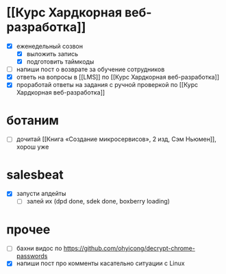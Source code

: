 # [[Курс Хардкорная веб-разработка]]
- [x] еженедельный созвон
	- [x] выложить запись
	- [x]  подготовить таймкоды
- [ ] напиши пост о возврате за обучение сотрудников
- [x] ответь на вопросы в [[LMS]] по [[Курс Хардкорная веб-разработка]]
- [x] проработай ответы на задания с ручной проверкой по [[Курс Хардкорная веб-разработка]]
# ботаним
- [ ] дочитай [[Книга «Создание микросервисов», 2 изд, Сэм Ньюмен]], хорош уже
# salesbeat
- [x] запусти апдейты
	- [ ] залей их (dpd done, sdek done, boxberry loading)
# прочее
- [ ] бахни видос по https://github.com/ohyicong/decrypt-chrome-passwords
- [x] напиши пост про комменты касательно ситуации с Linux